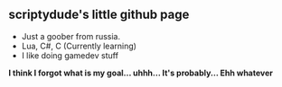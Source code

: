 ## scriptydude's little github page ##
- Just a goober from russia.
- Lua, C#, C (Currently learning)
- I like doing gamedev stuff

**I think I forgot what is my goal... uhhh... It's probably... Ehh whatever**

<!---
what do i write here lolo
--->
